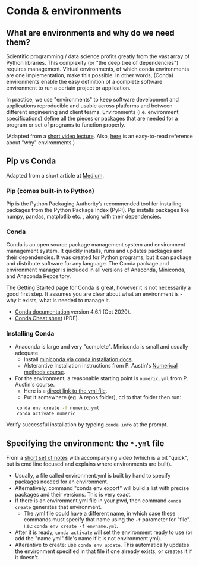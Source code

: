 # Conda & environments

## What are environments and why do we need them?

Scientific programming / data science profits greatly from the vast array of Python libraries. This complexity (or "the deep tree of dependencies") requires management. Virtual environments, of which conda environments are one implementation, make this possible. In other words, (Conda) environments enable the easy definition of a complete software environment to run a certain project or application.

In practice, we use "environments" to keep software development and applications reproducible and usable across platforms and between different engineering and client teams. Environments (i.e. environment specifications) define all the pieces or packages that are needed for a program or set of programs to function properly.  

(Adapted from a [short video lecture](https://vxuni.com/lectures/conda-environments/). Also, [here](https://protostar.space/why-you-need-python-environments-and-how-to-manage-them-with-conda) is an easy-to-read reference about "why" environments.)

## Pip vs Conda

Adapted from a short article at [Medium](https://medium.com/analytics-vidhya/understand-conda-and-pip-9e5c67da47cc).

### Pip (comes built-in to Python)

Pip is the Python Packaging Authority’s recommended tool for installing packages from the Python Package Index (PyPI). Pip installs packages like numpy, pandas, matplotlib etc. , along with their dependencies.

### Conda

Conda is an open source package management system and environment management system. It quickly installs, runs and updates packages and their dependencies. It was created for Python programs, but it can package and distribute software for any language. The Conda package and environment manager is included in all versions of Anaconda, Miniconda, and Anaconda Repository.

[The Getting Started](https://conda.io/projects/conda/en/latest/user-guide/getting-started.html) page for Conda is great, however it is not necessarily a good first step. It assumes you are clear about what an environment is - why it exists, what is needed to manage it.

* [Conda documentation](https://docs.conda.io/projects/conda/en/4.6.1/index.html) version 4.6.1 (Oct 2020).
* [Conda Cheat sheet](https://docs.conda.io/projects/conda/en/4.6.0/_downloads/52a95608c49671267e40c689e0bc00ca/conda-cheatsheet.pdf) (PDF).

### Installing Conda

* Anaconda is large and very "complete". Miniconda is small and usually adequate. 
  * Install [miniconda via conda installation docs](https://docs.conda.io/projects/conda/en/latest/user-guide/install/index.html).
  * Alsterantive installation instructions from P. Austin's [Numerical methods course](https://phaustin.github.io/numeric/doc_notebooks/course_bootstrap/installing_jupytext.html).
* For the environment, a reasonable starting point is `numeric.yml` from P. Austin's course.
  * Here is a [direct link to the yml file](https://github.com/phaustin/numeric_students/blob/downloads/utils/numeric.yml).
  * Put it somewhere (eg. A repos folder), cd to that folder then run:

```bash
    conda env create -f numeric.yml
    conda activate numeric
```

Verify successful installation by typeing `conda info` at the prompt.

## Specifying the environment: the `*.yml` file

From a [short set of notes](https://vxuni.com/lectures/conda-environments/) with accompanying video (which is a bit "quick", but is cmd line focused and explains where environments are built).

* Usually, a file called environment.yml is built by hand to specify packages needed for an environment. 
* Alternatively, command "conda env export" will build a list with precise packages and their versions. This is very exact.
* If there is an environment.yml  file in your pwd, then command `conda create` generates that environment.
  * The .yml file could have a different name, in which case these commands must specify that name using the `-f` parameter for "file". i.e.: `conda env create -f envname.yml`. 
* After it is ready, `conda activate` will set the environment ready to use (or add the "name.yml" file's name if it is not environment.yml).
* Alterantive to create: use `conda env update`. This automatically updates the environment specified in that file if one already exists, or creates it if it doesn't.
